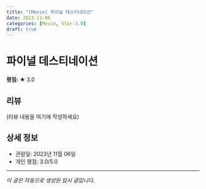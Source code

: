 ```yaml
---
title: "[Movie] 파이널 데스티네이션"
date: 2023-11-06
categories: [Movie, Star-3.0]
draft: true
---
```


# 파이널 데스티네이션

**평점:** ★ 3.0

## 리뷰

(리뷰 내용을 여기에 작성하세요)

## 상세 정보

- 관람일: 2023년 11월 06일
- 개인 평점: 3.0/5.0

---

*이 글은 자동으로 생성된 임시 글입니다.*
